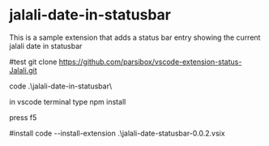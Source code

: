 # jalali-date-in-statusbar

This is a sample extension that adds a status bar entry showing the current jalali date in statusbar

#test
git clone https://github.com/parsibox/vscode-extension-status-Jalali.git

code .\jalali-date-in-statusbar\

in vscode terminal type npm install

press f5


#install
 code --install-extension  .\jalali-date-statusbar-0.0.2.vsix